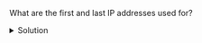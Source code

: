 What are the first and last IP addresses used for?
<details>
  <summary>
    Solution
  </summary>

The first and last IP addresses in a given IP network are used for **network address** and **broadcast address** respectively.

</details>
